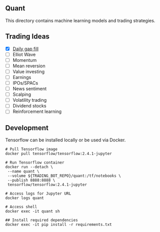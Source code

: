 ## Quant

This directory contains machine learning models and trading strategies.

## Trading Ideas

- [x] [Daily gap fill](DailyGapFill.ipynb)
- [ ] Elliot Wave
- [ ] Momentum
- [ ] Mean reversion
- [ ] Value investing
- [ ] Earnings
- [ ] IPOs/SPACs
- [ ] News sentiment
- [ ] Scalping
- [ ] Volatility trading
- [ ] Dividend stocks
- [ ] Reinforcement learning

## Development

Tensorflow can be installed locally or be used via Docker.

```shell
# Pull Tensorflow image
docker pull tensorflow/tensorflow:2.4.1-jupyter

# Run Tensorflow container
docker run --detach \
 --name quant \
 --volume ${TRADING_BOT_REPO}/quant:/tf/notebooks \
 --publish 8888:8888 \
 tensorflow/tensorflow:2.4.1-jupyter

# Access logs for Jupyter URL
docker logs quant

# Access shell
docker exec -it quant sh

## Install required dependencies
docker exec -it pip install -r requirements.txt
```
